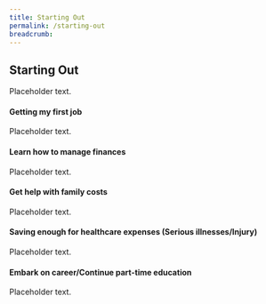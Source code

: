 ```yaml
---
title: Starting Out
permalink: /starting-out
breadcrumb: 
---
```


## Starting Out

Placeholder text.

#### Getting my first job

Placeholder text.

#### Learn how to manage finances

Placeholder text.

#### Get help with family costs

Placeholder text.

#### Saving enough for healthcare expenses (Serious illnesses/Injury)

Placeholder text.

#### Embark on career/Continue part-time education

Placeholder text.


